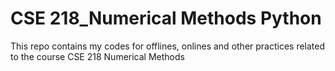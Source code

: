 # CSE 218_Numerical Methods Python
 This repo contains my codes for offlines, onlines and other practices related to the course CSE 218 Numerical Methods
